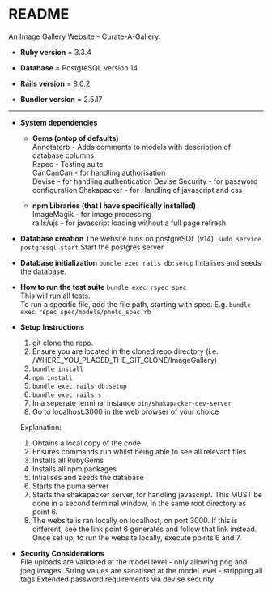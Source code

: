 # README

An Image Gallery Website - Curate-A-Gallery.

* **Ruby version** = 3.3.4

* **Database** = PostgreSQL version 14

* **Rails version** = 8.0.2

* **Bundler version** = 2.5.17

---  
* **System dependencies**
  * **Gems (ontop of defaults)**  
  Annotaterb - Adds comments to models with description of database columns  
  Rspec - Testing suite  
  CanCanCan - for handling authorisation  
  Devise - for handling authentication
  Devise Security - for password configuration
  Shakapacker - for Handling of javascript and css  
  
  * **npm Libraries (that I have specifically installed)**  
  ImageMagik - for image processing  
  rails/ujs - for javascript loading without a full page refresh

* **Database creation**
  The website runs on postgreSQL (v14).
  ```sudo service postgresql start```
  Start the postgres server

* **Database initialization**
  ```bundle exec rails db:setup```
  Initalises and seeds the database.

* **How to run the test suite**
  ```bundle exec rspec spec```  
  This will run all tests.  
  To run a specific file, add the file path, starting with spec. E.g. ```bundle exec rspec spec/models/photo_spec.rb```

* **Setup Instructions**
  1. git clone the repo.
  2. Ensure you are located in the cloned repo directory (i.e. /WHERE_YOU_PLACED_THE_GIT_CLONE/ImageGallery)
  3. ```bundle install```
  4. ```npm install```
  5. ```bundle exec rails db:setup```
  6. ```bundle exec rails s```
  7. In a seperate terminal instance ```bin/shakapacker-dev-server```
  8. Go to localhost:3000 in the web browser of your choice
 
  Explanation:
  1. Obtains a local copy of the code
  2. Ensures commands run whilst being able to see all relevant files
  3. Installs all RubyGems
  4. Installs all npm packages
  5. Intialises and seeds the database
  6. Starts the puma server
  7. Starts the shakapacker server, for handling javascript. This MUST be done in a second terminal window, in the same root directory as point 6.
  8. The website is ran locally on localhost, on port 3000. If this is different, see the link point 6 generates and follow that link instead.
  Once set up, to run the website locally, execute points 6 and 7.

* **Security Considerations**  
  File uploads are validated at the model level - only allowing png and jpeg images.
  String values are sanatised at the model level - stripping all tags
  Extended password requirements via devise security
  
  

